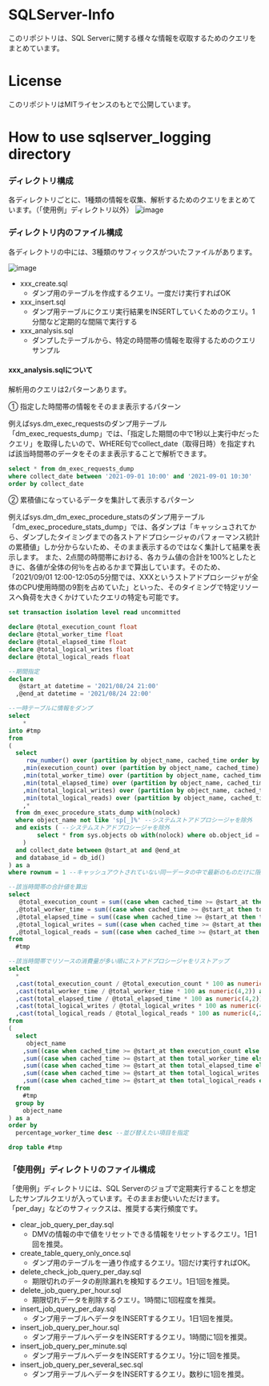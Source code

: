 # SQLServer-Info
このリポジトリは、SQL Serverに関する様々な情報を収取するためのクエリをまとめています。

# License
このリポジトリはMITライセンスのもとで公開しています。

# How to use sqlserver_logging directory
### ディレクトリ構成
各ディレクトリごとに、1種類の情報を収集、解析するためのクエリをまとめています。（「使用例」ディレクトリ以外）
![image](https://user-images.githubusercontent.com/36248899/132019713-8927121c-8d39-47a3-a053-e8687b7eb6b9.png)

### ディレクトリ内のファイル構成
各ディレクトリの中には、3種類のサフィックスがついたファイルがあります。

![image](https://user-images.githubusercontent.com/36248899/132018271-986bce52-d69f-4fb9-82db-465c6e60b5d7.png)

- xxx_create.sql
  - ダンプ用のテーブルを作成するクエリ。一度だけ実行すればOK
- xxx_insert.sql
  - ダンプ用テーブルにクエリ実行結果をINSERTしていくためのクエリ。1分間など定期的な間隔で実行する
- xxx_analysis.sql
  - ダンプしたテーブルから、特定の時間帯の情報を取得するためのクエリサンプル

#### xxx_analysis.sqlについて
解析用のクエリは2パターンあります。

① 指定した時間帯の情報をそのまま表示するパターン

例えばsys.dm_exec_requestsのダンプ用テーブル「dm_exec_requests_dump」では、「指定した期間の中で1秒以上実行中だったクエリ」を取得したいので、WHERE句でcollect_date（取得日時）を指定すれば該当時間帯のデータをそのまま表示することで解析できます。

```sql
select * from dm_exec_requests_dump
where collect_date between '2021-09-01 10:00' and '2021-09-01 10:30'
order by collect_date
```

② 累積値になっているデータを集計して表示するパターン

例えばsys.dm_dm_exec_procedure_statsのダンプ用テーブル「dm_exec_procedure_stats_dump」では、各ダンプは「キャッシュされてから、ダンプしたタイミングまでの各ストアドプロシージャのパフォーマンス統計の累積値」しか分からないため、そのまま表示するのではなく集計して結果を表示します。
また、2点間の時間帯における、各カラム値の合計を100%としたときに、各値が全体の何％を占めるかまで算出しています。そのため、「2021/09/01 12:00-12:05の5分間では、XXXというストアドプロシージャが全体のCPU使用時間の9割を占めていた」といった、そのタイミングで特定リソースへ負荷を大きくかけていたクエリの特定も可能です。

```sql
set transaction isolation level read uncommitted

declare @total_execution_count float
declare @total_worker_time float
declare @total_elapsed_time float
declare @total_logical_writes float
declare @total_logical_reads float

--期間指定
declare
   @start_at datetime = '2021/08/24 21:00'
  ,@end_at datetime = '2021/08/24 22:00'

--一時テーブルに情報をダンプ
select
	*
into #tmp
from
(
  select
     row_number() over (partition by object_name, cached_time order by execution_count desc) as rownum
    ,min(execution_count) over (partition by object_name, cached_time) as min_execution_count
    ,min(total_worker_time) over (partition by object_name, cached_time) as min_total_worker_time
    ,min(total_elapsed_time) over (partition by object_name, cached_time) as min_total_elapsed_time
    ,min(total_logical_writes) over (partition by object_name, cached_time) as min_total_logical_writes
    ,min(total_logical_reads) over (partition by object_name, cached_time) as min_total_logical_reads
    ,*
  from dm_exec_procedure_stats_dump with(nolock)
  where object_name not like 'sp[_]%' --システムストアドプロシージャを除外
  and exists ( --システムストアドプロシージャを除外
        select * from sys.objects ob with(nolock) where ob.object_id = object_id(object_name) and is_ms_shipped = 0
    )
  and collect_date between @start_at and @end_at
  and database_id = db_id()
) as a
where rownum = 1 --キャッシュアウトされていない同一データの中で最新のものだけに限定

--該当時間帯の合計値を算出
select
   @total_execution_count = sum((case when cached_time >= @start_at then execution_count else execution_count - min_execution_count end))
  ,@total_worker_time = sum((case when cached_time >= @start_at then total_worker_time else total_worker_time - min_total_worker_time end))
  ,@total_elapsed_time = sum((case when cached_time >= @start_at then total_elapsed_time else total_elapsed_time - min_total_elapsed_time end))
  ,@total_logical_writes = sum((case when cached_time >= @start_at then total_logical_writes else total_logical_writes - min_total_logical_writes end))
  ,@total_logical_reads = sum((case when cached_time >= @start_at then total_logical_reads else total_logical_reads - min_total_logical_reads end))
from
  #tmp

--該当時間帯でリソースの消費量が多い順にストアドプロシージャをリストアップ
select
  *
  ,cast(total_execution_count / @total_execution_count * 100 as numeric(4,2)) as percentage_execution_count
  ,cast(total_worker_time / @total_worker_time * 100 as numeric(4,2)) as percentage_worker_time
  ,cast(total_elapsed_time / @total_elapsed_time * 100 as numeric(4,2)) as percentage_elapsed_time
  ,cast(total_logical_writes / @total_logical_writes * 100 as numeric(4,2)) as percentage_logical_writes
  ,cast(total_logical_reads / @total_logical_reads * 100 as numeric(4,2)) as percentage_logical_reads
from
(
  select
     object_name
    ,sum((case when cached_time >= @start_at then execution_count else execution_count - min_execution_count end)) as total_execution_count
    ,sum((case when cached_time >= @start_at then total_worker_time else total_worker_time - min_total_worker_time end)) as total_worker_time
    ,sum((case when cached_time >= @start_at then total_elapsed_time else total_elapsed_time - min_total_elapsed_time end)) as total_elapsed_time
    ,sum((case when cached_time >= @start_at then total_logical_writes else total_logical_writes - min_total_logical_writes end)) as total_logical_writes
    ,sum((case when cached_time >= @start_at then total_logical_reads else total_logical_reads - min_total_logical_reads end)) as total_logical_reads
  from
    #tmp
  group by
    object_name
) as a
order by
  percentage_worker_time desc --並び替えたい項目を指定

drop table #tmp
```

### 「使用例」ディレクトリのファイル構成
「使用例」ディレクトリには、SQL Serverのジョブで定期実行することを想定したサンプルクエリが入っています。そのままお使いいただけます。
「per_day」などのサフィックスは、推奨する実行頻度です。

- clear_job_query_per_day.sql
  - DMVの情報の中で値をリセットできる情報をリセットするクエリ。1日1回を推奨。
- create_table_query_only_once.sql
  - ダンプ用のテーブルを一通り作成するクエリ。1回だけ実行すればOK。
- delete_check_job_query_per_day.sql
  - 期限切れのデータの削除漏れを検知するクエリ。1日1回を推奨。
- delete_job_query_per_hour.sql
  - 期限切れデータを削除するクエリ。1時間に1回程度を推奨。
- insert_job_query_per_day.sql
  - ダンプ用テーブルへデータをINSERTするクエリ。1日1回を推奨。
- insert_job_query_per_hour.sql
  - ダンプ用テーブルへデータをINSERTするクエリ。1時間に1回を推奨。
- insert_job_query_per_minute.sql
  - ダンプ用テーブルへデータをINSERTするクエリ。1分に1回を推奨。
- insert_job_query_per_several_sec.sql
  - ダンプ用テーブルへデータをINSERTするクエリ。数秒に1回を推奨。
